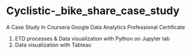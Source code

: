 # Cyclistic-_bike_share_case_study
A Case Study In Coursera Google Data Analytics Professional Certificate
1. ETD processes & Data visualization with Python on Jupyter lab
2. <d hraf="https://public.tableau.com/views/casestudybikeshare/CasualStartStationRides2021_1?:language=en-US&:display_count=n&:origin=viz_share_link"> Data visualization with Tableau </a>
